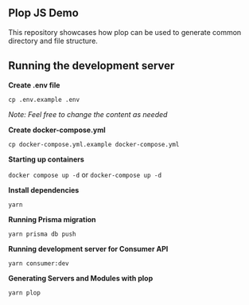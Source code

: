 ## Plop JS Demo

This repository showcases how plop can be used to generate common directory and file structure.

## Running the development server

**Create .env file**

`cp .env.example .env`

_Note: Feel free to change the content as needed_

**Create docker-compose.yml**

`cp docker-compose.yml.example docker-compose.yml`

**Starting up containers**

`docker compose up -d` or `docker-compose up -d`

**Install dependencies**

`yarn`

**Running Prisma migration**

`yarn prisma db push`

**Running development server for Consumer API**

`yarn consumer:dev`

**Generating Servers and Modules with plop**

`yarn plop`
